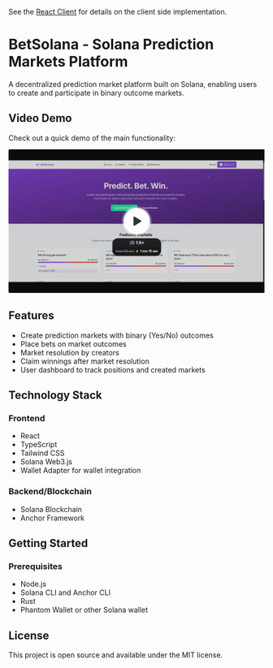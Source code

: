 See the [React Client](https://github.com/viraj-mahida/betting-client) for details on the client side implementation.

# BetSolana - Solana Prediction Markets Platform

A decentralized prediction market platform built on Solana, enabling users to create and participate in binary outcome markets.

## Video Demo

Check out a quick demo of the main functionality:

[![BetSolana Demo](https://raw.githubusercontent.com/viraj-mahida/betting-client/refs/heads/main/public/Screenshot%20from%202025-05-21%2000-53-07.png)](https://www.loom.com/share/ca6539388b9947b3a063d3f81312b45c?sid=261e84fc-3c55-48f8-8f89-a8de97ad9585)

## Features

- Create prediction markets with binary (Yes/No) outcomes
- Place bets on market outcomes
- Market resolution by creators
- Claim winnings after market resolution
- User dashboard to track positions and created markets

## Technology Stack

### Frontend
- React
- TypeScript
- Tailwind CSS
- Solana Web3.js
- Wallet Adapter for wallet integration

### Backend/Blockchain
- Solana Blockchain
- Anchor Framework

## Getting Started

### Prerequisites

- Node.js
- Solana CLI and Anchor CLI
- Rust
- Phantom Wallet or other Solana wallet

## License

This project is open source and available under the MIT license. 